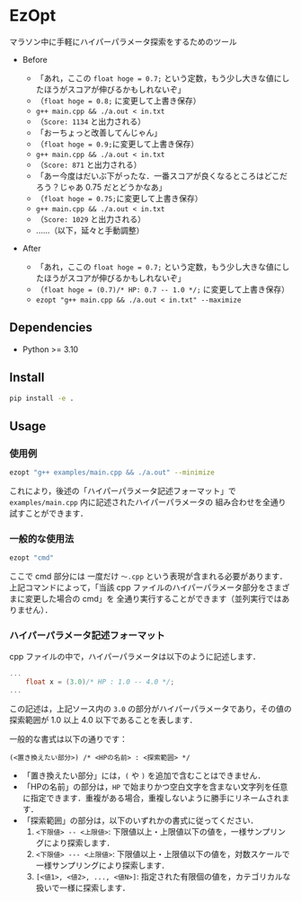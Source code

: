 # EzOpt
マラソン中に手軽にハイパーパラメータ探索をするためのツール

- Before
    - 「あれ，ここの `float hoge = 0.7;` という定数，もう少し大きな値にしたほうがスコアが伸びるかもしれないぞ」
    - （`float hoge = 0.8;` に変更して上書き保存）
    - `g++ main.cpp && ./a.out < in.txt`
    - （`Score: 1134` と出力される）
    - 「おーちょっと改善してんじゃん」
    - （`float hoge = 0.9;`に変更して上書き保存）
    - `g++ main.cpp && ./a.out < in.txt`
    - （`Score: 871` と出力される）
    - 「あー今度はだいぶ下がったな．一番スコアが良くなるところはどこだろう？じゃあ 0.75 だとどうかなあ」
    - （`float hoge = 0.75;`に変更して上書き保存）
    - `g++ main.cpp && ./a.out < in.txt`
    - （`Score: 1029` と出力される）
    - ......（以下，延々と手動調整）

- After
    - 「あれ，ここの `float hoge = 0.7;` という定数，もう少し大きな値にしたほうがスコアが伸びるかもしれないぞ」
    - （`float hoge = (0.7)/* HP: 0.7 -- 1.0 */;` に変更して上書き保存）
    - `ezopt "g++ main.cpp && ./a.out < in.txt" --maximize`

## Dependencies

- Python >= 3.10

## Install
```sh
pip install -e .
```

## Usage

### 使用例
```sh
ezopt "g++ examples/main.cpp && ./a.out" --minimize
```
これにより，後述の「ハイパーパラメータ記述フォーマット」で
`examples/main.cpp` 内に記述されたハイパーパラメータの
組み合わせを全通り試すことができます．


### 一般的な使用法

```sh
ezopt "cmd"
```
ここで cmd 部分には 一度だけ `〜.cpp` という表現が含まれる必要があります．
上記コマンドによって，「当該 cpp ファイルのハイパーパラメータ部分をさまざまに変更した場合の cmd」を
全通り実行することができます（並列実行ではありません）．

### ハイパーパラメータ記述フォーマット

cpp ファイルの中で，ハイパーパラメータは以下のように記述します．
```cpp
...
    float x = (3.0)/* HP : 1.0 -- 4.0 */;
...
```
この記述は，上記ソース内の `3.0` の部分がハイパーパラメータであり，その値の探索範囲が 1.0 以上 4.0 以下であることを表します．

一般的な書式は以下の通りです：

```
(<置き換えたい部分>) /* <HPの名前> : <探索範囲> */
```
- 「置き換えたい部分」には，`(` や `)` を追加で含むことはできません．
- 「HPの名前」の部分は，`HP` で始まりかつ空白文字を含まない文字列を任意に指定できます．重複がある場合，重複しないように勝手にリネームされます．
- 「探索範囲」の部分は，以下のいずれかの書式に従ってください．
    1. `<下限値> -- <上限値>`: 下限値以上・上限値以下の値を，一様サンプリングにより探索します．
    2. `<下限値> --- <上限値>`: 下限値以上・上限値以下の値を，対数スケールで一様サンプリングにより探索します．
    3. `[<値1>, <値2>, ..., <値N>]`: 指定された有限個の値を，カテゴリカルな扱いで一様に探索します．

